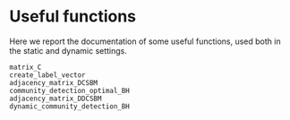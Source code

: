 # Useful functions


Here we report the documentation of some useful functions, used both in the static and dynamic settings.

```@docs
matrix_C
create_label_vector
adjacency_matrix_DCSBM
community_detection_optimal_BH
adjacency_matrix_DDCSBM
dynamic_community_detection_BH
```